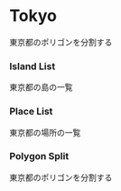 Tokyo
===============

東京都のポリゴンを分割する

### Island List

東京都の島の一覧

### Place List

東京都の場所の一覧

### Polygon Split

東京都のポリゴンを分割する

